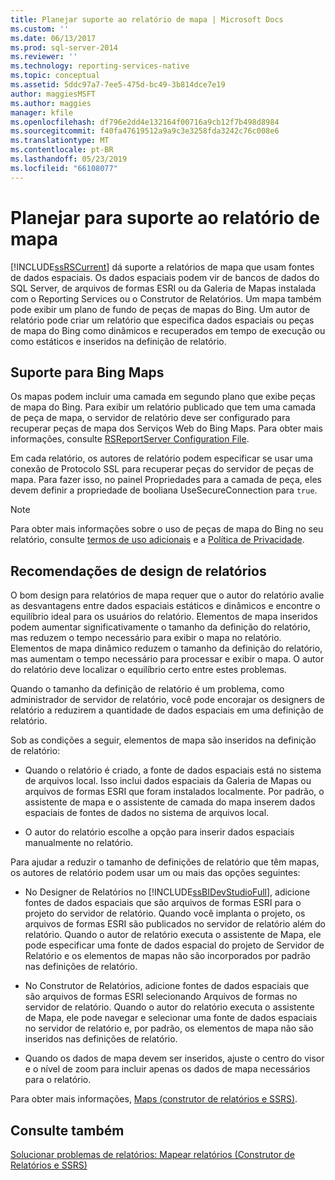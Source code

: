 ```yaml
---
title: Planejar suporte ao relatório de mapa | Microsoft Docs
ms.custom: ''
ms.date: 06/13/2017
ms.prod: sql-server-2014
ms.reviewer: ''
ms.technology: reporting-services-native
ms.topic: conceptual
ms.assetid: 5ddc97a7-7ee5-475d-bc49-3b814dce7e19
author: maggiesMSFT
ms.author: maggies
manager: kfile
ms.openlocfilehash: df796e2dd4e132164f00716a9cb12f7b498d8984
ms.sourcegitcommit: f40fa47619512a9a9c3e3258fda3242c76c008e6
ms.translationtype: MT
ms.contentlocale: pt-BR
ms.lasthandoff: 05/23/2019
ms.locfileid: "66108077"
---
```

# <a name="plan-for-map-report-support"></a>Planejar para suporte ao relatório de mapa
  [!INCLUDE[ssRSCurrent](../includes/ssrscurrent-md.md)] dá suporte a relatórios de mapa que usam fontes de dados espaciais. Os dados espaciais podem vir de bancos de dados do SQL Server, de arquivos de formas ESRI ou da Galeria de Mapas instalada com o Reporting Services ou o Construtor de Relatórios. Um mapa também pode exibir um plano de fundo de peças de mapas do Bing. Um autor de relatório pode criar um relatório que especifica dados espaciais ou peças de mapa do Bing como dinâmicos e recuperados em tempo de execução ou como estáticos e inseridos na definição de relatório.  
  
## <a name="support-for-bing-maps"></a>Suporte para Bing Maps  
 Os mapas podem incluir uma camada em segundo plano que exibe peças de mapa do Bing. Para exibir um relatório publicado que tem uma camada de peça de mapa, o servidor de relatório deve ser configurado para recuperar peças de mapa dos Serviços Web do Bing Maps. Para obter mais informações, consulte [RSReportServer Configuration File](report-server/rsreportserver-config-configuration-file.md).  
  
 Em cada relatório, os autores de relatório podem especificar se usar uma conexão de Protocolo SSL para recuperar peças do servidor de peças de mapa. Para fazer isso, no painel Propriedades para a camada de peça, eles devem definir a propriedade de booliana UseSecureConnection para `true`.  
  
> [!NOTE]  
>  Para obter mais informações sobre o uso de peças de mapa do Bing no seu relatório, consulte [termos de uso adicionais](https://go.microsoft.com/fwlink/?LinkId=151371) e a [Política de Privacidade](https://go.microsoft.com/fwlink/?LinkId=151372).  
  
## <a name="report-design-recommendations"></a>Recomendações de design de relatórios  
 O bom design para relatórios de mapa requer que o autor do relatório avalie as desvantagens entre dados espaciais estáticos e dinâmicos e encontre o equilíbrio ideal para os usuários do relatório. Elementos de mapa inseridos podem aumentar significativamente o tamanho da definição do relatório, mas reduzem o tempo necessário para exibir o mapa no relatório. Elementos de mapa dinâmico reduzem o tamanho da definição do relatório, mas aumentam o tempo necessário para processar e exibir o mapa. O autor do relatório deve localizar o equilíbrio certo entre estes problemas.  
  
 Quando o tamanho da definição de relatório é um problema, como administrador de servidor de relatório, você pode encorajar os designers de relatório a reduzirem a quantidade de dados espaciais em uma definição de relatório.  
  
 Sob as condições a seguir, elementos de mapa são inseridos na definição de relatório:  
  
-   Quando o relatório é criado, a fonte de dados espaciais está no sistema de arquivos local. Isso inclui dados espaciais da Galeria de Mapas ou arquivos de formas ESRI que foram instalados localmente. Por padrão, o assistente de mapa e o assistente de camada do mapa inserem dados espaciais de fontes de dados no sistema de arquivos local.  
  
-   O autor do relatório escolhe a opção para inserir dados espaciais manualmente no relatório.  
  
 Para ajudar a reduzir o tamanho de definições de relatório que têm mapas, os autores de relatório podem usar um ou mais das opções seguintes:  
  
-   No Designer de Relatórios no [!INCLUDE[ssBIDevStudioFull](../includes/ssbidevstudiofull-md.md)], adicione fontes de dados espaciais que são arquivos de formas ESRI para o projeto do servidor de relatório. Quando você implanta o projeto, os arquivos de formas ESRI são publicados no servidor de relatório além do relatório. Quando o autor de relatório executa o assistente de Mapa, ele pode especificar uma fonte de dados espacial do projeto de Servidor de Relatório e os elementos de mapas não são incorporados por padrão nas definições de relatório.  
  
-   No Construtor de Relatórios, adicione fontes de dados espaciais que são arquivos de formas ESRI selecionando Arquivos de formas no servidor de relatório. Quando o autor do relatório executa o assistente de Mapa, ele pode navegar e selecionar uma fonte de dados espaciais no servidor de relatório e, por padrão, os elementos de mapa não são inseridos nas definições de relatório.  
  
-   Quando os dados de mapa devem ser inseridos, ajuste o centro do visor e o nível de zoom para incluir apenas os dados de mapa necessários para o relatório.  
  
 Para obter mais informações, [Maps &#40;construtor de relatórios e SSRS&#41;](report-design/maps-report-builder-and-ssrs.md).  
  
## <a name="see-also"></a>Consulte também  
 [Solucionar problemas de relatórios: Mapear relatórios &#40;Construtor de Relatórios e SSRS&#41;](report-design/troubleshoot-reports-map-reports-report-builder-and-ssrs.md)  
  
  
